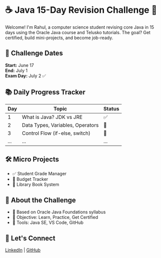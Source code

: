 # ☕ Java 15-Day Revision Challenge 🚀

Welcome! I'm Rahul, a computer science student revising core Java in 15 days using the Oracle Java course and Telusko tutorials. The goal? Get certified, build mini-projects, and become job-ready.

## 📆 Challenge Dates
**Start:** June 17  
**End:** July 1  
**Exam Day:** July 2 ✅

## 📚 Daily Progress Tracker

| Day | Topic                            | Status |
|-----|----------------------------------|--------|
| 1   | What is Java? JDK vs JRE         | ✅     |
| 2   | Data Types, Variables, Operators | 🔲     |
| 3   | Control Flow (if-else, switch)   | 🔲     |
| ... | ...                              | ...    |

## 🛠️ Micro Projects
- ✅ Student Grade Manager
- 🔲 Budget Tracker
- 🔲 Library Book System

## 📌 About the Challenge
- 📘 Based on Oracle Java Foundations syllabus
- 🎯 Objective: Learn, Practice, Get Certified
- 🧠 Tools: Java SE, VS Code, GitHub

## 🔗 Let's Connect
[LinkedIn](https://linkedin.com/in/yourprofile) | [GitHub](https://github.com/yourusername)
